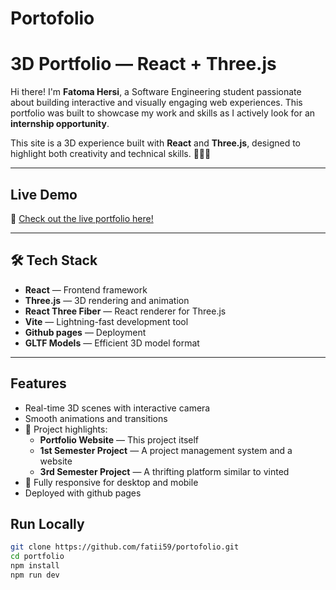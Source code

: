 # Portofolio

# 3D Portfolio — React + Three.js

Hi there! I'm **Fatoma Hersi**, a Software Engineering student passionate about building interactive and visually engaging web experiences. This portfolio was built to showcase my work and skills as I actively look for an **internship opportunity**.

This site is a 3D experience built with **React** and **Three.js**, designed to highlight both creativity and technical skills. 👩‍💻✨

---

## Live Demo

🔗 [Check out the live portfolio here!](https://fatii59.github.io/Portfolio/)  

---

## 🛠️ Tech Stack

- **React** — Frontend framework
- **Three.js** — 3D rendering and animation
- **React Three Fiber** — React renderer for Three.js
- **Vite** — Lightning-fast development tool
- **Github pages** — Deployment
- **GLTF Models** — Efficient 3D model format

---

##  Features

- Real-time 3D scenes with interactive camera
- Smooth animations and transitions
- 📁 Project highlights:
  - **Portfolio Website** — This project itself
  - **1st Semester Project** — A project management system and a website
  - **3rd Semester Project** — A thrifting platform similar to vinted 
- 📱 Fully responsive for desktop and mobile
- Deployed with github pages 

## Run Locally

```bash
git clone https://github.com/fatii59/portofolio.git
cd portfolio
npm install
npm run dev
